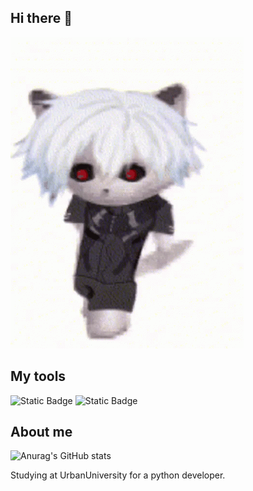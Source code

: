 ## Hi there 👋

<img src="https://github.com/Jobichh/Jobichh/blob/main/zxc-cat.gif" alt="The Unlimited">

## My tools
![Static Badge](https://img.shields.io/badge/python-red?logo=python)
![Static Badge](https://img.shields.io/badge/dota2-red?logo=dota2)

## About me
![Anurag's GitHub stats](https://github-readme-stats.vercel.app/api?username=Jobichh&show_icons=true&theme=shadow_red)

Studying at UrbanUniversity for a python developer. 
